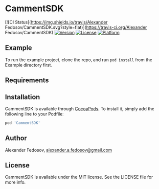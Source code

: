 # CammentSDK

[![CI Status](https://img.shields.io/travis/Alexander Fedosov/CammentSDK.svg?style=flat)](https://travis-ci.org/Alexander Fedosov/CammentSDK)
[![Version](https://img.shields.io/cocoapods/v/CammentSDK.svg?style=flat)](https://cocoapods.org/pods/CammentSDK)
[![License](https://img.shields.io/cocoapods/l/CammentSDK.svg?style=flat)](https://cocoapods.org/pods/CammentSDK)
[![Platform](https://img.shields.io/cocoapods/p/CammentSDK.svg?style=flat)](https://cocoapods.org/pods/CammentSDK)

## Example

To run the example project, clone the repo, and run `pod install` from the Example directory first.

## Requirements

## Installation

CammentSDK is available through [CocoaPods](https://cocoapods.org). To install
it, simply add the following line to your Podfile:

```ruby
pod 'CammentSDK'
```

## Author

Alexander Fedosov, alexander.a.fedosov@gmail.com

## License

CammentSDK is available under the MIT license. See the LICENSE file for more info.
